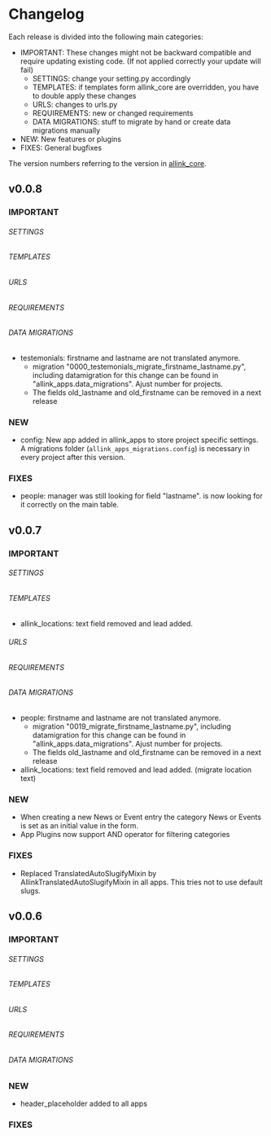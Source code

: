 # Changelog

Each release is divided into the following main categories:

- IMPORTANT: These changes might not be backward compatible and require updating existing code. (If not applied correctly your update will fail)
    - SETTINGS: change your setting.py accordingly
    - TEMPLATES: if templates form allink_core are overridden, you have to double apply these changes
    - URLS: changes to urls.py
    - REQUIREMENTS: new or changed requirements
    - DATA MIGRATIONS: stuff to migrate by hand or create data migrations manually
- NEW: New features or plugins
- FIXES: General bugfixes

The version numbers referring to the version in [allink_core](git@github.com/allink/allink-core.git).

## v0.0.8

### IMPORTANT

###### SETTINGS

###### TEMPLATES

###### URLS

###### REQUIREMENTS

###### DATA MIGRATIONS

- testemonials: firstname and lastname are not translated anymore.
    - migration "0000_testemonials_migrate_firstname_lastname.py", including datamigration for this change can be found in "allink_apps.data_migrations". Ajust number for projects.
    - The fields old_lastname and old_firstname can be removed in a next release

### NEW

- config: New app added in allink_apps to store project specific settings. A migrations folder (`allink_apps_migrations.config`) is necessary in every project after this version.

### FIXES
- people: manager was still looking for field "lastname". is now looking for it correctly on the main table.


## v0.0.7

### IMPORTANT

###### SETTINGS

###### TEMPLATES
- allink_locations: text field removed and lead added.

###### URLS

###### REQUIREMENTS

###### DATA MIGRATIONS
- people: firstname and lastname are not translated anymore.
    - migration "0019_migrate_firstname_lastname.py", including datamigration for this change can be found in "allink_apps.data_migrations". Ajust number for projects.
    - The fields old_lastname and old_firstname can be removed in a next release
- allink_locations: text field removed and lead added. (migrate location text)

### NEW
- When creating a new News or Event entry the category News or Events is set as an initial value in the form.
- App Plugins now support AND operator for filtering categories

### FIXES
- Replaced TranslatedAutoSlugifyMixin by AllinkTranslatedAutoSlugifyMixin in all apps. This tries not to use default slugs.


## v0.0.6

### IMPORTANT

###### SETTINGS

###### TEMPLATES

###### URLS

###### REQUIREMENTS

###### DATA MIGRATIONS

### NEW
- header_placeholder added to all apps

### FIXES
